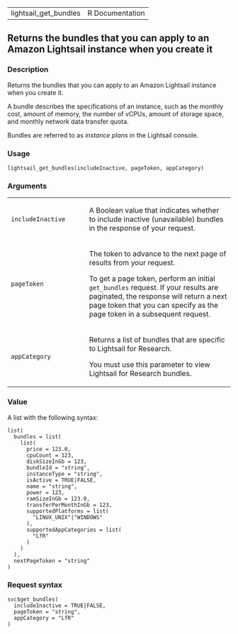 <table style="width: 100%;">
<tbody>
<tr class="odd">
<td>lightsail_get_bundles</td>
<td style="text-align: right;">R Documentation</td>
</tr>
</tbody>
</table>

## Returns the bundles that you can apply to an Amazon Lightsail instance when you create it

### Description

Returns the bundles that you can apply to an Amazon Lightsail instance
when you create it.

A bundle describes the specifications of an instance, such as the
monthly cost, amount of memory, the number of vCPUs, amount of storage
space, and monthly network data transfer quota.

Bundles are referred to as *instance plans* in the Lightsail console.

### Usage

    lightsail_get_bundles(includeInactive, pageToken, appCategory)

### Arguments

<table>
<colgroup>
<col style="width: 35%" />
<col style="width: 65%" />
</colgroup>
<tbody>
<tr class="odd">
<td><code
id="lightsail_get_bundles_:_includeInactive">includeInactive</code></td>
<td><p>A Boolean value that indicates whether to include inactive
(unavailable) bundles in the response of your request.</p></td>
</tr>
<tr class="even">
<td><code id="lightsail_get_bundles_:_pageToken">pageToken</code></td>
<td><p>The token to advance to the next page of results from your
request.</p>
<p>To get a page token, perform an initial <code>get_bundles</code>
request. If your results are paginated, the response will return a next
page token that you can specify as the page token in a subsequent
request.</p></td>
</tr>
<tr class="odd">
<td><code
id="lightsail_get_bundles_:_appCategory">appCategory</code></td>
<td><p>Returns a list of bundles that are specific to Lightsail for
Research.</p>
<p>You must use this parameter to view Lightsail for Research
bundles.</p></td>
</tr>
</tbody>
</table>

### Value

A list with the following syntax:

    list(
      bundles = list(
        list(
          price = 123.0,
          cpuCount = 123,
          diskSizeInGb = 123,
          bundleId = "string",
          instanceType = "string",
          isActive = TRUE|FALSE,
          name = "string",
          power = 123,
          ramSizeInGb = 123.0,
          transferPerMonthInGb = 123,
          supportedPlatforms = list(
            "LINUX_UNIX"|"WINDOWS"
          ),
          supportedAppCategories = list(
            "LfR"
          )
        )
      ),
      nextPageToken = "string"
    )

### Request syntax

    svc$get_bundles(
      includeInactive = TRUE|FALSE,
      pageToken = "string",
      appCategory = "LfR"
    )
